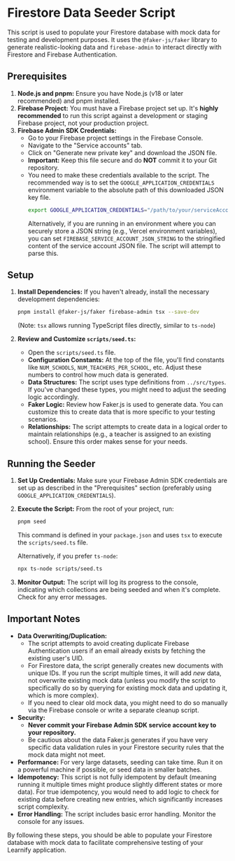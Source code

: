 
# Firestore Data Seeder Script

This script is used to populate your Firestore database with mock data for testing and development purposes. It uses the `@faker-js/faker` library to generate realistic-looking data and `firebase-admin` to interact directly with Firestore and Firebase Authentication.

## Prerequisites

1.  **Node.js and pnpm:** Ensure you have Node.js (v18 or later recommended) and pnpm installed.
2.  **Firebase Project:** You must have a Firebase project set up. It's **highly recommended** to run this script against a development or staging Firebase project, not your production project.
3.  **Firebase Admin SDK Credentials:**
    *   Go to your Firebase project settings in the Firebase Console.
    *   Navigate to the "Service accounts" tab.
    *   Click on "Generate new private key" and download the JSON file.
    *   **Important:** Keep this file secure and do **NOT** commit it to your Git repository.
    *   You need to make these credentials available to the script. The recommended way is to set the `GOOGLE_APPLICATION_CREDENTIALS` environment variable to the absolute path of this downloaded JSON key file.
        ```bash
        export GOOGLE_APPLICATION_CREDENTIALS="/path/to/your/serviceAccountKey.json"
        ```
        Alternatively, if you are running in an environment where you can securely store a JSON string (e.g., Vercel environment variables), you can set `FIREBASE_SERVICE_ACCOUNT_JSON_STRING` to the stringified content of the service account JSON file. The script will attempt to parse this.

## Setup

1.  **Install Dependencies:**
    If you haven't already, install the necessary development dependencies:
    ```bash
    pnpm install @faker-js/faker firebase-admin tsx --save-dev
    ```
    (Note: `tsx` allows running TypeScript files directly, similar to `ts-node`)

2.  **Review and Customize `scripts/seed.ts`:**
    *   Open the `scripts/seed.ts` file.
    *   **Configuration Constants:** At the top of the file, you'll find constants like `NUM_SCHOOLS`, `NUM_TEACHERS_PER_SCHOOL`, etc. Adjust these numbers to control how much data is generated.
    *   **Data Structures:** The script uses type definitions from `../src/types`. If you've changed these types, you might need to adjust the seeding logic accordingly.
    *   **Faker Logic:** Review how Faker.js is used to generate data. You can customize this to create data that is more specific to your testing scenarios.
    *   **Relationships:** The script attempts to create data in a logical order to maintain relationships (e.g., a teacher is assigned to an existing school). Ensure this order makes sense for your needs.

## Running the Seeder

1.  **Set Up Credentials:** Make sure your Firebase Admin SDK credentials are set up as described in the "Prerequisites" section (preferably using `GOOGLE_APPLICATION_CREDENTIALS`).

2.  **Execute the Script:**
    From the root of your project, run:
    ```bash
    pnpm seed
    ```
    This command is defined in your `package.json` and uses `tsx` to execute the `scripts/seed.ts` file.

    Alternatively, if you prefer `ts-node`:
    ```bash
    npx ts-node scripts/seed.ts
    ```

3.  **Monitor Output:** The script will log its progress to the console, indicating which collections are being seeded and when it's complete. Check for any error messages.

## Important Notes

*   **Data Overwriting/Duplication:**
    *   The script attempts to avoid creating duplicate Firebase Authentication users if an email already exists by fetching the existing user's UID.
    *   For Firestore data, the script generally creates new documents with unique IDs. If you run the script multiple times, it will add *new* data, not overwrite existing mock data (unless you modify the script to specifically do so by querying for existing mock data and updating it, which is more complex).
    *   If you need to clear old mock data, you might need to do so manually via the Firebase console or write a separate cleanup script.
*   **Security:**
    *   **Never commit your Firebase Admin SDK service account key to your repository.**
    *   Be cautious about the data Faker.js generates if you have very specific data validation rules in your Firestore security rules that the mock data might not meet.
*   **Performance:** For very large datasets, seeding can take time. Run it on a powerful machine if possible, or seed data in smaller batches.
*   **Idempotency:** This script is not fully idempotent by default (meaning running it multiple times might produce slightly different states or more data). For true idempotency, you would need to add logic to check for existing data before creating new entries, which significantly increases script complexity.
*   **Error Handling:** The script includes basic error handling. Monitor the console for any issues.

By following these steps, you should be able to populate your Firestore database with mock data to facilitate comprehensive testing of your Learnify application.
